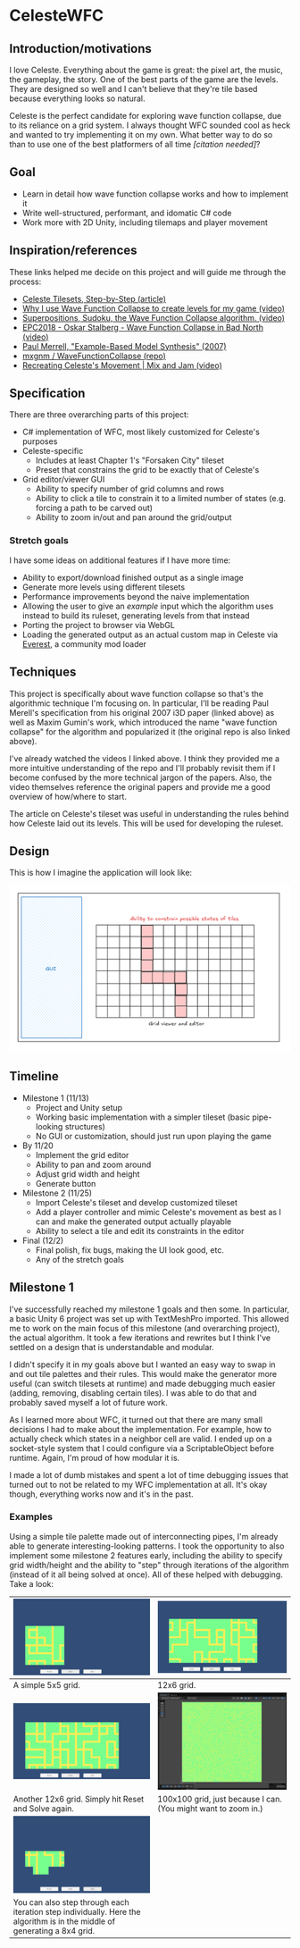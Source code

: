 # CelesteWFC

## Introduction/motivations

I love Celeste. Everything about the game is great: the pixel art, the music, the gameplay, the story. One of the best parts of the game are the levels. They are designed so well and I can't believe that they're tile based because everything looks so natural.

Celeste is the perfect candidate for exploring wave function collapse, due to its reliance on a grid system. I always thought WFC sounded cool as heck and wanted to try implementing it on my own. What better way to do so than to use one of the best platformers of all time _[citation needed]_?

## Goal

- Learn in detail how wave function collapse works and how to implement it 
- Write well-structured, performant, and idomatic C# code
- Work more with 2D Unity, including tilemaps and player movement

## Inspiration/references

These links helped me decide on this project and will guide me through the process:

- [Celeste Tilesets, Step-by-Step (article)](https://aran.ink/posts/celeste-tilesets)
- [Why I use Wave Function Collapse to create levels for my game (video)](https://www.youtube.com/watch?v=TO0Tx3w5abQ)
- [Superpositions, Sudoku, the Wave Function Collapse algorithm. (video)](https://www.youtube.com/watch?v=2SuvO4Gi7uY)
- [EPC2018 - Oskar Stalberg - Wave Function Collapse in Bad North (video)](https://www.youtube.com/watch?v=0bcZb-SsnrA)
- [Paul Merrell, "Example-Based Model Synthesis" (2007)](https://paulmerrell.org/wp-content/uploads/2021/06/model_synthesis.pdf)
- [mxgnm / WaveFunctionCollapse (repo)](https://github.com/mxgmn/WaveFunctionCollapse)
- [Recreating Celeste's Movement | Mix and Jam (video)](https://www.youtube.com/watch?v=STyY26a_dPY)

## Specification

There are three overarching parts of this project:

- C# implementation of WFC, most likely customized for Celeste's purposes
- Celeste-specific
  - Includes at least Chapter 1's "Forsaken City" tileset
  - Preset that constrains the grid to be exactly that of Celeste's
- Grid editor/viewer GUI
  - Ability to specify number of grid columns and rows
  - Ability to click a tile to constrain it to a limited number of states (e.g. forcing a path to be carved out)
  - Ability to zoom in/out and pan around the grid/output

### Stretch goals

I have some ideas on additional features if I have more time:

- Ability to export/download finished output as a single image
- Generate more levels using different tilesets
- Performance improvements beyond the naive implementation
- Allowing the user to give an _example_ input which the algorithm uses instead to build its ruleset, generating levels from that instead
- Porting the project to browser via WebGL
- Loading the generated output as an actual custom map in Celeste via [Everest](https://everestapi.github.io/), a community mod loader

## Techniques

This project is specifically about wave function collapse so that's the algorithmic technique I'm focusing on. In particular, I'll be reading Paul Merell's specification from his original 2007 i3D paper (linked above) as well as Maxim Gumin's work, which introduced the name "wave function collapse" for the algorithm and popularized it (the original repo is also linked above).

I've already watched the videos I linked above. I think they provided me a more intuitive understanding of the repo and I'll probably revisit them if I become confused by the more technical jargon of the papers. Also, the video themselves reference the original papers and provide me a good overview of how/where to start.

The article on Celeste's tileset was useful in understanding the rules behind how Celeste laid out its levels. This will be used for developing the ruleset.

## Design

This is how I imagine the application will look like:

![](media/design.png)

## Timeline

- Milestone 1 (11/13)
  - Project and Unity setup
  - Working basic implementation with a simpler tileset (basic pipe-looking structures)
  - No GUI or customization, should just run upon playing the game
- By 11/20
  - Implement the grid editor
  - Ability to pan and zoom around
  - Adjust grid width and height
  - Generate button
- Milestone 2 (11/25)
  - Import Celeste's tileset and develop customized tileset
  - Add a player controller and mimic Celeste's movement as best as I can and make the generated output actually playable
  - Ability to select a tile and edit its constraints in the editor
- Final (12/2)
  - Final polish, fix bugs, making the UI look good, etc.
  - Any of the stretch goals

## Milestone 1

I've successfully reached my milestone 1 goals and then some. In particular, a basic Unity 6 project was set up with TextMeshPro imported. This allowed me to work on the main focus of this milestone (and overarching project), the actual algorithm. It took a few iterations and rewrites but I think I've settled on a design that is understandable and modular.

I didn't specify it in my goals above but I wanted an easy way to swap in and out tile palettes and their rules. This would make the generator more useful (can switch tilesets at runtime) and made debugging much easier (adding, removing, disabling certain tiles). I was able to do that and probably saved myself a lot of future work.

As I learned more about WFC, it turned out that there are many small decisions I had to make about the implementation. For example, how to actually check which states in a neighbor cell are valid. I ended up on a socket-style system that I could configure via a ScriptableObject before runtime. Again, I'm proud of how modular it is.

I made a lot of dumb mistakes and spent a lot of time debugging issues that turned out to not be related to my WFC implementation at all. It's okay though, everything works now and it's in the past.

### Examples

Using a simple tile palette made out of interconnecting pipes, I'm already able to generate interesting-looking patterns. I took the opportunity to also implement some milestone 2 features early, including the ability to specify grid width/height and the ability to "step" through iterations of the algorithm (instead of it all being solved at once). All of these helped with debugging. Take a look:



| ![](media/m1/5x5.png) | ![](media/m1/12x6.png) |
|-------|------|
| A simple 5x5 grid. | 12x6 grid. |
| ![](media/m1/12x6_2.png) | ![](media/m1/100x100.png) |
| Another 12x6 grid. Simply hit Reset and Solve again. | 100x100 grid, just because I can. (You might want to zoom in.) |
| ![](media/m1/8x4_step.png) |
| You can also step through each iteration step individually. Here the algorithm is in the middle of generating a 8x4 grid. |